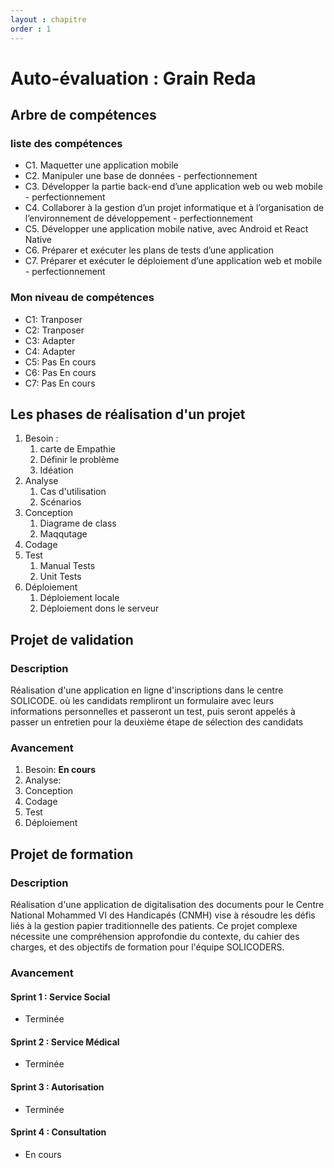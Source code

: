 ```yaml
---
layout : chapitre
order : 1
---
```



# Auto-évaluation : Grain Reda

## Arbre de compétences

### liste des compétences

- C1. Maquetter une application mobile
- C2. Manipuler une base de données - perfectionnement
- C3. Développer la partie back-end d’une application web ou web mobile - perfectionnement
- C4. Collaborer à la gestion d’un projet informatique et à l’organisation de l’environnement de développement - perfectionnement
- C5. Développer une application mobile native, avec Android et React Native
- C6. Préparer et exécuter les plans de tests d’une application
- C7. Préparer et exécuter le déploiement d’une application web et mobile - perfectionnement

### Mon niveau de compétences
<!-- TODO : Mon niveau (Imiter,Adapter,Transposer) à chaque compétences -->
- C1: Tranposer
- C2: Tranposer
- C3: Adapter
- C4: Adapter
- C5: Pas En cours
- C6: Pas En cours
- C7: Pas En cours

## Les phases de réalisation d'un projet

<!-- Donnez une description de chaque phase dnas un seul phrase -->

1. Besoin :
   1. carte de Empathie
   2. Définir le problème
   3. Idéation
2. Analyse
   1. Cas d'utilisation
   2. Scénarios
3. Conception
   1. Diagrame de class
   2. Maqqutage
4. Codage
5. Test
   1. Manual Tests
   2. Unit Tests
6. Déploiement
   1. Déploiement locale
   2. Déploiement dons le serveur

## Projet de validation
### Description
<!-- TODO : Donnez une description de votre projet de validation en trois phrase -->
Réalisation d'une application en ligne d'inscriptions dans le centre SOLICODE. où les candidats rempliront un formulaire avec leurs informations personnelles et passeront un test, puis seront appelés à passer un entretien pour la deuxième étape de sélection des candidats

### Avancement
<!-- 1. Donnez Les phases en cours et terminés en ordre -->
1. Besoin: **En cours**
2. Analyse: 
3. Conception
4. Codage
5. Test
6. Déploiement

## Projet de formation

### Description
<!-- TODO : Donnez une description de de projet CNMH en trois phrase -->
Réalisation d'une application de digitalisation des documents pour le Centre National Mohammed VI des Handicapés (CNMH) vise à résoudre les défis liés à la gestion papier traditionnelle des patients. Ce projet complexe nécessite une compréhension approfondie du contexte, du cahier des charges, et des objectifs de formation pour l'équipe SOLICODERS.

### Avancement

<!-- Donnez l'état de chaque phase de développement de chaque sprint -->
#### Sprint 1 : Service Social

- Terminée

#### Sprint 2 : Service Médical

- Terminée

#### Sprint 3 : Autorisation

- Terminée

#### Sprint 4 : Consultation

- En cours
